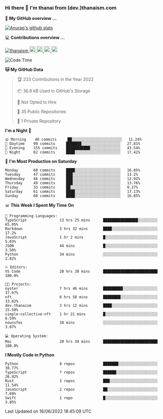 ### Hi there 👋 I'm thanai from (dev.)thanaism.com

<!-- バッジ関連 -->
<!--
メイン：https://shields.io/category/social
GitHub view：https://github.com/antonkomarev/github-profile-views-counter
Qiita contributions：https://qiita.com/mikkame/items/f2c60d9caf8a8e38ec50
 -->

🍎 **My GitHub overview ...**

<!-- GitHubトロフィー -->
<!--
https://github.com/ryo-ma/github-profile-trophy
 -->

<!-- [![trophy](https://github-profile-trophy.vercel.app/?username=thanaism)](https://github.com/thanaism/thanaism) -->

<!-- GitHubステータス -->
<!--
https://github.com/anuraghazra/github-readme-stats
 -->

[![Anurag's github stats](https://github-readme-stats.vercel.app/api?username=thanaism&count_private=true&show_icons=true)](https://github.com/thanaism/thanaism)

<!-- [![ReadMe Card](https://github-readme-stats.vercel.app/api/pin/?username=thanaism&repo=thanaism)](https://github.com/thanaism/thanaism) -->

<!-- Skill icons -->
<!--
https://rahuldkjain.github.io/gh-profile-readme-generator/
 -->

💻 **Contributions overview ...**

<p align="left">

  <a href="https://github.com/thanaism/thanaism/">
    <img src="https://komarev.com/ghpvc/?username=thanaism" alt="thanaism" />
  </a>
  <a href="http://twitter.com/okinawa__noodle">
    <img height="20" src="https://img.shields.io/twitter/follow/okinawa__noodle?label=Twitter&logo=twitter&style=flat" />
  </a>
  <a href="https://github.com/thanaism">
    <img height="20" src="https://img.shields.io/github/followers/thanaism?label=follow&logo=github&style=flat" />
  </a>
  <!-- <a href="https://www.reddit.com/user/thanaism">
    <img height="20" src="https://img.shields.io/reddit/user-karma/combined/thanaism?label=Reddit&logo=reddit&style=flat" />
  </a>
  <a href="https://stackoverflow.com/users/5720201/thanaism">
    <img height="20" src="https://img.shields.io/stackexchange/stackoverflow/r/5720201?label=StackOverflow&logo=stack-overflow&style=flat" /> -->
  </a>
  <a href="http://qiita.com/thanai">
    <img height="20" src="https://qiita-badge.apiapi.app/s/thanai/posts.svg" />
  </a>
  <//qiita.com/thanai">
    <img height="20" src="https://qiita-badge.apiapi.app/s/thanai/contributions.svg" />
  </a>
</p>

<!--START_SECTION:waka-->
![Code Time](http://img.shields.io/badge/Code%20Time-0%20secs-blue)

**🐱 My GitHub Data** 

> 🏆 233 Contributions in the Year 2022
 > 
> 📦 36.8 kB Used in GitHub's Storage 
 > 
> 🚫 Not Opted to Hire
 > 
> 📜 35 Public Repositories 
 > 
> 🔑 1 Private Repository 
 > 
**I'm a Night 🦉** 

```text
🌞 Morning    40 commits     ██░░░░░░░░░░░░░░░░░░░░░░░   11.24% 
🌆 Daytime    99 commits     ███████░░░░░░░░░░░░░░░░░░   27.81% 
🌃 Evening    155 commits    ███████████░░░░░░░░░░░░░░   43.54% 
🌙 Night      62 commits     ████░░░░░░░░░░░░░░░░░░░░░   17.42%

```
📅 **I'm Most Productive on Saturday** 

```text
Monday       60 commits     ████░░░░░░░░░░░░░░░░░░░░░   16.85% 
Tuesday      47 commits     ███░░░░░░░░░░░░░░░░░░░░░░   13.2% 
Wednesday    46 commits     ███░░░░░░░░░░░░░░░░░░░░░░   12.92% 
Thursday     49 commits     ███░░░░░░░░░░░░░░░░░░░░░░   13.76% 
Friday       33 commits     ██░░░░░░░░░░░░░░░░░░░░░░░   9.27% 
Saturday     61 commits     ████░░░░░░░░░░░░░░░░░░░░░   17.13% 
Sunday       60 commits     ████░░░░░░░░░░░░░░░░░░░░░   16.85%

```


📊 **This Week I Spent My Time On** 

```text
💬 Programming Languages: 
TypeScript               13 hrs 25 mins      ████████████████░░░░░░░░░   65.05% 
Markdown                 3 hrs 32 mins       ████░░░░░░░░░░░░░░░░░░░░░   17.2% 
JavaScript               1 hr 2 mins         █░░░░░░░░░░░░░░░░░░░░░░░░   5.03% 
JSON                     44 mins             █░░░░░░░░░░░░░░░░░░░░░░░░   3.58% 
Python                   34 mins             ░░░░░░░░░░░░░░░░░░░░░░░░░   2.82%

🔥 Editors: 
VS Code                  20 hrs 38 mins      █████████████████████████   100.0%

🐱‍💻 Projects: 
oyster                   7 hrs 46 mins       █████████░░░░░░░░░░░░░░░░   37.67% 
nft                      6 hrs 58 mins       ████████░░░░░░░░░░░░░░░░░   33.82% 
dev.thanaism             3 hrs 12 mins       ████░░░░░░░░░░░░░░░░░░░░░   15.58% 
simple-collective-nft    1 hr 21 mins        █░░░░░░░░░░░░░░░░░░░░░░░░   6.59% 
nounsfes                 38 mins             ░░░░░░░░░░░░░░░░░░░░░░░░░   3.07%

💻 Operating System: 
Mac                      20 hrs 38 mins      █████████████████████████   100.0%

```

**I Mostly Code in Python** 

```text
Python                   8 repos             ███████░░░░░░░░░░░░░░░░░░   30.77% 
TypeScript               7 repos             ██████░░░░░░░░░░░░░░░░░░░   26.92% 
Rust                     3 repos             ███░░░░░░░░░░░░░░░░░░░░░░   11.54% 
JavaScript               2 repos             ██░░░░░░░░░░░░░░░░░░░░░░░   7.69% 
Swift                    1 repo              █░░░░░░░░░░░░░░░░░░░░░░░░   3.85%

```



 Last Updated on 16/06/2022 18:45:09 UTC
<!--END_SECTION:waka-->
